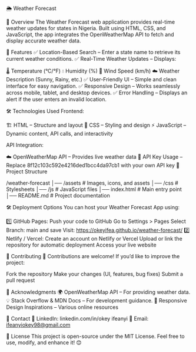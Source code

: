 🌦️ Weather Forecast

📌 Overview
The Weather Forecast web application provides real-time weather updates for states in Nigeria. Built using HTML, CSS, and JavaScript, the app integrates the OpenWeatherMap API to fetch and display accurate weather data.

🚀 Features
✅ Location-Based Search – Enter a state name to retrieve its current weather conditions.
✅ Real-Time Weather Updates – Displays:

🌡️ Temperature (°C/°F)
💧 Humidity (%)
💨 Wind Speed (km/h)
☁️ Weather Description (Sunny, Rainy, etc.)
✅ User-Friendly UI – Simple and clean interface for easy navigation.
✅ Responsive Design – Works seamlessly across mobile, tablet, and desktop devices.
✅ Error Handling – Displays an alert if the user enters an invalid location.

🛠️ Technologies Used
Frontend:

🏗️ HTML – Structure and layout
🎨 CSS – Styling and design
⚡ JavaScript – Dynamic content, API calls, and interactivity

API Integration:

☁️ OpenWeatherMap API – Provides live weather data
🔑 API Key Usage – Replace 8f12c103c592e4216ded1bcc4da97cb1 with your own API key
📂 Project Structure

/weather-forecast
│── /assets         # Images, icons, and assets
│── /css            # Stylesheets
│── /js             # JavaScript files
│── index.html      # Main entry point
│── README.md       # Project documentation

🛠️ Deployment Options
You can host your Weather Forecast App using:

1️⃣ GitHub Pages:
Push your code to GitHub
Go to Settings > Pages
Select Branch: main and save
Visit: https://okeyifea.github.io/weather-forecast/
2️⃣ Netlify / Vercel:
Create an account on Netlify or Vercel
Upload or link the repository for automatic deployment
Access your live website

🤝 Contributing
🚀 Contributions are welcome! If you’d like to improve the project:

Fork the repository
Make your changes (UI, features, bug fixes)
Submit a pull request

📢 Acknowledgments
🌍 OpenWeatherMap API – For providing weather data.
💡 Stack Overflow & MDN Docs – For development guidance.
📱 Responsive Design Inspirations – Various online resources

📧 Contact
💼 LinkedIn: linkedin.com/in/okey ifeanyi
📩 Email: ifeanyiokey98@gmail.com

📜 License
This project is open-source under the MIT License. Feel free to use, modify, and enhance it! 😊

